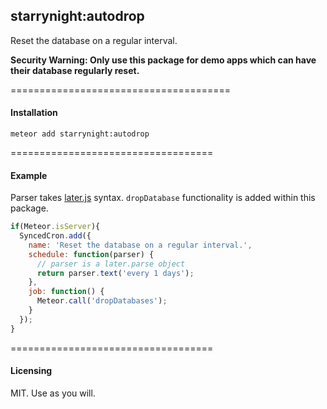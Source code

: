 ## starrynight:autodrop

Reset the database on a regular interval.

 **Security Warning: Only use this package for demo apps which can have their database regularly reset.**

======================================
#### Installation  

````
meteor add starrynight:autodrop
````

===================================
#### Example  

Parser takes [later.js](http://bunkat.github.io/later/) syntax.  ``dropDatabase`` functionality is added within this package.

````js
if(Meteor.isServer){
  SyncedCron.add({
    name: 'Reset the database on a regular interval.',
    schedule: function(parser) {
      // parser is a later.parse object
      return parser.text('every 1 days');
    },
    job: function() {
      Meteor.call('dropDatabases');
    }
  });
}
````


===================================
#### Licensing

MIT.  Use as you will.
